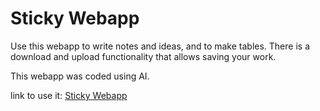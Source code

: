 # Sticky Webapp

Use this webapp to write notes and ideas, and to make tables. There is a download and upload functionality that allows saving your work.

This webapp was coded using AI.

link to use it:
[Sticky Webapp](https://eric-conn.github.io/StickyWebapp/)
